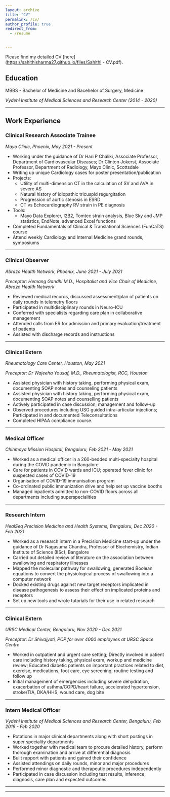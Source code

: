 ```yaml
---
layout: archive
title: "CV"
permalink: /cv/
author_profile: true
redirect_from:
  - /resume


---
```


Please find my detailed CV [here](https://sahithisharma27.github.io/files/Sahithi - CV.pdf).

## Education

MBBS - Bachelor of Medicine and Bacehelor of Surgery, Medicine

*Vydehi Institute of Medical Sciences and Research Center (2014 - 2020)*

---

## Work Experience

### Clinical Research Associate Trainee
*Mayo Clinic, Phoenix, May 2021 - Present*

- Working under the guidance of Dr Hari P Chaliki, Associate Professor, Department of
Cardiovascular Diseases; Dr Clinton Jokerst, Associate Professor, Department of Radiology,
Mayo Clinic, Scottsdale
- Writing up unique Cardiology cases for poster presentation/publication
- Projects:
  -  Utility of multi-dimension CT in the calculation of SV and AVA in severe AS
  -  Natural history of idiopathic tricuspid regurgitation
  -  Progression of aortic stenosis in ESRD
  -  CT vs Echocardiography RV strain in PE diagnosis
- Tools:
  -  Mayo Data Explorer, I2B2, Tomtec strain analysis, Blue Sky and JMP statistics, EndNote,
     advanced Excel functions
- Completed Fundamentals of Clinical & Translational Sciences (FunCaTS) course
- Attend weekly Cardiology and Internal Medicine grand rounds, symposiums



---

### Clinical Observer
*Abrazo Health Network, Phoenix, June 2021 - July 2021*

*Preceptor: Hemang Gandhi M.D., Hospitalist and Vice Chair of Medicine, Abrazo Health Network*

- Reviewed medical records, discussed assessment/plan of patients on daily rounds in
telemetry floors
- Participated in multidisciplinary rounds in Neuro-ICU
- Conferred with specialists regarding care plan in collaborative management
- Attended calls from ER for admission and primary evaluation/treatment of patients
- Assisted with discharge records and instructions


---

### Clinical Extern
*Rheumatology Care Center, Houston, May 2021*

*Preceptor: Dr Wajeeha Yousaf, M.D., Rheumatologist, RCC, Houston*

- Assisted physician with history taking, performing physical exam, documenting SOAP notes
and counseling patients
- Assisted physician with history taking, performing physical exam, documenting SOAP notes and counselling patients
- Actively participated in case discussion, management and follow-up
- Observed procedures including USG guided intra-articular injections; Participated in and documented Teleconsultations
- Completed HIPAA compliance course.

---

### Medical Officer
*Chinmaya Mission Hospital, Bengaluru, Feb 2021 - May 2021*

- Worked as a medical officer in a 260-bedded multi-specialty hospital during the COVID
pandemic in Bangalore
- Care for patients in COVID wards and ICU; operated fever clinic for suspected cases of COVID-19
- Organisation of COVID-19 immunisation program
- Co-ordinated public immunization drive and help set up vaccine booths
- Managed inpatients admitted to non-COVID floors across all departments including superspecialities

---

### Research Intern
*HealSeq Precision Medicine and Health Systems, Bengaluru, Dec 2020 - Feb 2021*

- Worked as a research intern in a Precision Medicine start-up under the guidance of Dr
Nagasuma Chandra, Professor of Biochemistry, Indian Institute of Science (IISc), Bangalore
- Carried out detailed review of literature on the association between swallowing and
respiratory illnesses
- Mapped the molecular pathway for swallowing, generated Boolean equations to convert the
physiological process of swallowing into a computer network
- Docked existing drugs against new target receptors implicated in disease pathogenesis to
assess their effect on implicated proteins and receptors
- Set up new tools and wrote tutorials for their use in related research


---

### Clinical Extern
*URSC Medical Center, Bengaluru, Nov 2020 - Dec 2021*

*Preceptor: Dr Shivajyoti, PCP for over 4000 employees at URSC Space Centre*

- Worked in outpatient and urgent care setting; Directly involved in patient care including
history taking, physical exam, workup and medicine review; Educated diabetic patients on
important practices related to diet, exercise, medications, foot care, eye screening, routine
testing and follow up
- Initial management of emergencies including severe dehydration, exacerbation of
asthma/COPD/heart failure, accelerated hypertension, stroke/TIA, DKA/HHS, wound care,
dog bite

---

### Intern Medical Officer
*Vydehi Institute of Medical Sciences and Research Center, Bengaluru, Feb 2019 - Feb 2020*

- Rotations in major clinical departments along with short postings in super speciality departments
- Worked together with medical team to procure detailed history, perform thorough examination and arrive at differential diagnosis
- Built rapport with patients and gained their confidence
- Assisted attendings on daily rounds, minor and major procedures
- Performed minor diagnostic and therapeutic procedures independently
- Participated in case discussion including test results, inference, diagnosis, care plan and expected outcomes

---


---

